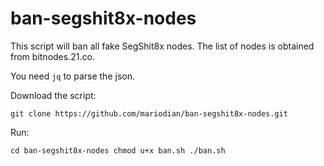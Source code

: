 # ban-segshit8x-nodes
This script will ban all fake SegShit8x nodes. The list of nodes is obtained from bitnodes.21.co.

You need `jq` to parse the json.

Download the script:

`git clone https://github.com/mariodian/ban-segshit8x-nodes.git`

Run:

`cd ban-segshit8x-nodes
chmod u+x ban.sh
./ban.sh`
